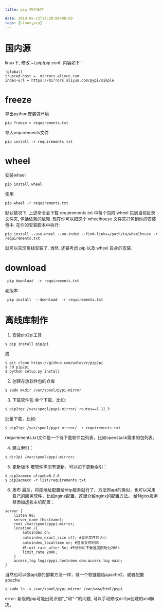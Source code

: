 ```yaml
---
title: pip 相关操作

date: 2019-06-13T17:20:00+08:00
tags: [Linux,pip]
---
```



# 国内源
linux下, 修改 ~/.pip/pip.conf. 内容如下：
```
[global]
trusted-host =  mirrors.aliyun.com
index-url = https://mirrors.aliyun.com/pypi/simple
```

# freeze
导出python安装包环境
```
pip freeze > requirements.txt
```
导入requirements文件
```
pip install -r requirements.txt
```

# wheel
安装wheel
```
pip install wheel
```
使用
```
pip wheel -r requirements.txt
```
默认情况下, 上述命令会下载 requirements.txt 中每个包的 wheel 包到当前目录文件夹, 包括依赖的依赖. 
现在你可以把这个 wheelhouse 文件夹打包到你的安装包中. 在你的安装脚本中执行:
```
pip install --use-wheel --no-index --find-links=/path/to/wheelhouse -r requirements.txt
```

就可以实现离线安装了. 当然, 还要考虑 pip 以及 wheel 自身的安装.

# download
```
 pip download  -r requirements.txt
```
老版本
```
 pip install  --download  -r requirements.txt
```
# 离线库制作

1. 安装pip2pi工具
```
$ pip install pip2pi
```
或
```
$ git clone https://github.com/wolever/pip2pi
$ cd pip2pi
$ python setup.py install
```
2. 创建存放软件包的仓库
```
$ sudo mkdir /var/spool/pypi-mirror
```
3. 下载软件包
单个下载，比如:
```
$ pip2tgz /var/spool/pypi-mirror/ routes==1.12.3
```
批量下载，比如:
```
$ pip2tgz /var/spool/pypi-mirror/ -r requirements.txt
```
requirements.txt文件是一个待下载软件包列表，比如openstack需求的包列表。

4. 建立索引：
```
$ dir2pi /var/spool/pypi-mirror/
```
5. 更新版本
若软件需求有更新，可以如下更新索引：
```
$ pip2acmeco uliweb=0.2.6
$ pip2acmeco -r list/requirements.txt
```
6. 发布
最后，将库地址配置给http服务就行了，方法同apt的类似，也可以采用自己的服务软件，比如nginx配置，这里介绍nginx的配置方法。
给Nginx服务器添加虚拟主机配置：
```
server {
    listen 80;
    server_name [hostname];
    root /var/spool/pypi-mirror;
    location /{
        autoindex on;
        autoindex_exact_size off; #显示文件的大小
        autoindex_localtime on; #显示文件时间
        #limit_rate_after 5m; #5分钟后下载速度限制为200k
        limit_rate 200k;
    }
    access_log logs/pypi.hostname.com.access.log main;
}
```
当然也可以像apt源的部署方法一样，做一个软链接给apache2，或者配置apache
```
$ sudo ln -s /var/spool/pypi-mirror /var/www/html/pypi
```
error: 新版的pip可能出现识别"_"和"-"的问题, 可以手动修改dir2pi创建的xml解决。